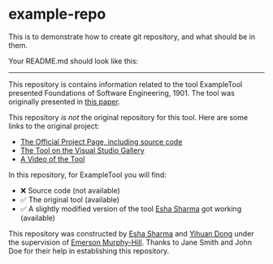 # example-repo
This is to demonstrate how to create git repository,
and what should be in them. 

Your README.md should look like this:

***

This repository is contains information related to the tool ExampleTool presented Foundations of Software Engineering, 1901. The tool was originally presented in [this paper](http://ieeexplore.ieee.org/xpl/articleDetails.jsp?arnumber=6747210).

This repository _is not_ the original repository for this tool. Here are some links to the original project:
* [The Official Project Page, including source code](https://sando.codeplex.com/)
* [The Tool on the Visual Studio Gallery](https://visualstudiogallery.msdn.microsoft.com/06f39a31-20ce-408c-afee-8a02b484db1c)
* [A Video of the Tool](https://www.youtube.com/watch?v=SDTPDpleOcM)

In this repository, for ExampleTool you will find:
* :x: Source code (not available)
* :white_check_mark: The original tool (available)
* :white_check_mark: A slightly modified version of the tool [Esha Sharma](https://github.com/EshaSharma) got working (available)

This repository was constructed by [Esha Sharma](https://github.com/EshaSharma) and [Yihuan Dong](https://github.com/YihuanDong) under the supervision of [Emerson Murphy-Hill](https://github.com/CaptainEmerson). Thanks to Jane Smith and John Doe for their help in establishing this repository. 
